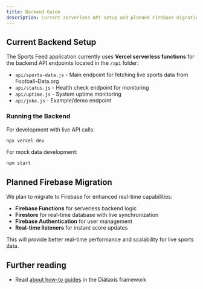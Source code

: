 ```yaml
---
title: Backend Guide
description: Current serverless API setup and planned Firebase migration.
---
```


## Current Backend Setup

The Sports Feed application currently uses **Vercel serverless functions** for the backend API endpoints located in the `/api` folder:

- `api/sports-data.js` - Main endpoint for fetching live sports data from Football-Data.org
- `api/status.js` - Health check endpoint for monitoring
- `api/uptime.js` - System uptime monitoring
- `api/joke.js` - Example/demo endpoint

### Running the Backend

For development with live API calls:
```bash
npx vercel dev
```

For mock data development:
```bash
npm start
```

## Planned Firebase Migration

We plan to migrate to Firebase for enhanced real-time capabilities:

- **Firebase Functions** for serverless backend logic
- **Firestore** for real-time database with live synchronization
- **Firebase Authentication** for user management
- **Real-time listeners** for instant score updates

This will provide better real-time performance and scalability for live sports data.

## Further reading

- Read [about how-to guides](https://diataxis.fr/how-to-guides/) in the Diátaxis framework
